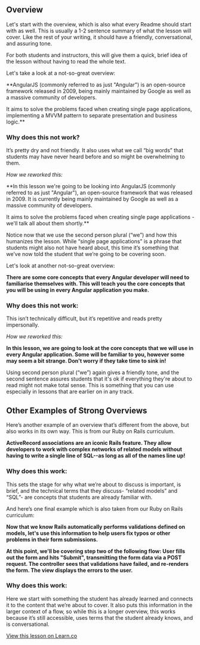 ## Overview


Let's start with the overview, which is also what every Readme should start with as well. This is usually a 1-2 sentence summary of what the lesson will cover. Like the rest of your writing, it should have a friendly, conversational, and assuring tone. 

For both students and instructors, this will give them a quick, brief idea of the lesson without having to read the whole text. 

Let's take a look at a not-so-great overview: 

**AngularJS (commonly referred to as just "Angular") is an open-source framework released in 2009, being mainly maintained by Google as well as a massive community of developers.

It aims to solve the problems faced when creating single page applications, implementing a MVVM pattern to separate presentation and business logic.**

### Why does this not work? 

It’s pretty dry and not friendly. It also uses what we call “big words” that students may have never heard before and so might be overwhelming to them. 

*How we reworked this:*

**In this lesson we're going to be looking into AngularJS (commonly referred to as just "Angular"), an open-source framework that was released in 2009. It is currently being mainly maintained by Google as well as a massive community of developers.

It aims to solve the problems faced when creating single page applications - we'll talk all about them shortly.**

Notice now that we use the second person plural (“we”) and how this humanizes the lesson. While “single page applications” is a phrase that students might also not have heard about, this time it’s something that we’ve now told the student that we’re going to be covering soon. 

Let's look at another not-so-great overview:

**There are some core concepts that every Angular developer will need to familiarise themselves with. This will teach you the core concepts that you will be using in every Angular application you make.**

### Why does this not work: 

This isn’t technically difficult, but it’s repetitive and reads pretty impersonally. 

*How we reworked this:*

**In this lesson, we are going to look at the core concepts that we will use in every Angular application. Some will be familiar to you, however some may seem a bit strange. Don't worry if they take time to sink in!**

Using second person plural (“we”) again gives a friendly tone, and the second sentence assures students that it's ok if everything they're about to read might not make total sense. This is something that you can use especially in lessons that are earlier on in any track. 


## Other Examples of Strong Overviews

Here’s another example of an overview that’s different from the above, but also works in its own way. This is from our Ruby on Rails curriculum.  

**ActiveRecord associations are an iconic Rails feature. They allow developers to work with complex networks of related models without having to write a single line of SQL--as long as all of the names line up!**

### Why does this work: 

This sets the stage for why what we’re about to discuss is important, is brief, and the technical terms that they discuss- “related models” and “SQL”- are concepts that students are already familiar with. 

And here’s one final example which is also taken from our Ruby on Rails curriculum:

**Now that we know Rails automatically performs validations defined on models, let's use this information to help users fix typos or other problems in their form submissions.**

**At this point, we'll be covering step two of the following flow:
User fills out the form and hits "Submit", transmitting the form data via a POST request.
The controller sees that validations have failed, and re-renders the form.
The view displays the errors to the user.**

### Why does this work: 

Here we start with something the student has already learned and connects it to the content that we’re about to cover. It also puts this information in the larger context of a flow, so while this is a longer overview, this works because it’s still accessible, uses terms that the student already knows, and is conversational. 




<a href='https://learn.co/lessons/your-overview' data-visibility='hidden'>View this lesson on Learn.co</a>
